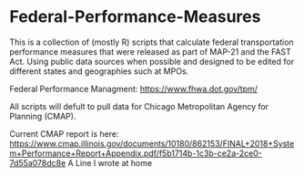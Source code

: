 # Federal-Performance-Measures
This is a collection of (mostly R) scripts that calculate federal transportation performance measures that were released as part of MAP-21 and the FAST Act. Using public data sources when possible and designed to be edited for different states and geographies such at MPOs.

Federal Performance Managment: https://www.fhwa.dot.gov/tpm/

All scripts will defult to pull data for Chicago Metropolitan Agency for Planning (CMAP). 

Current CMAP report is here:
https://www.cmap.illinois.gov/documents/10180/862153/FINAL+2018+System+Performance+Report+Appendix.pdf/f5b1714b-1c3b-ce2a-2ce0-7d55a078dc8e
A Line I wrote at home
